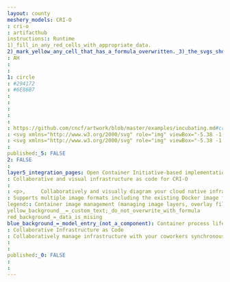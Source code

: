 ```yaml
---
layout: county 
meshery_models: CRI-O
: cri-o
: artifacthub
instructions:: Runtime
1)_fill_in_any_red_cells_with_appropriate_data.
2)_mark_yellow_any_cell_that_has_a_formula_overwritten._3)_the_svgs_shouldn't_have_xml_header_they_are_added_programmatically_through_workflows: Container Runtime
: AH
: 
: 
1: circle
: #294172
: #6E86B7
: 
: 
: 
: 
: 
: https://github.com/cncf/artwork/blob/master/examples/incubating.md#cri-o-logos
: <svg xmlns="http://www.w3.org/2000/svg" role="img" viewBox="-5.38 -1.13 370.50 362.00"><defs><style>.cls-2{fill:#3c6eb4}.cls-3{fill:#294172}</style></defs><path fill="#fff" d="M180.649 350.162L40.717 283.22 5.77 131.977l96.336-121.662 155.085-.478 97.04 121.081-34.048 151.46z"/><path d="M180.65 354a3.831 3.831 0 0 1-1.657-.377L39.061 286.68a3.834 3.834 0 0 1-2.082-2.596L2.032 132.84a3.84 3.84 0 0 1 .73-3.245L99.098 7.933a3.838 3.838 0 0 1 2.995-1.454L257.18 6h.012a3.835 3.835 0 0 1 2.994 1.437l97.039 121.081a3.837 3.837 0 0 1 .749 3.241L323.925 283.22a3.834 3.834 0 0 1-2.066 2.61l-139.533 67.784a3.844 3.844 0 0 1-1.677.386zM44.04 280.556l136.596 65.347 136.208-66.167 33.238-147.859L255.354 13.68l-151.388.467L9.923 132.911z" class="cls-2"/><path d="M147.709 275.392l-4.826-5.965 34.549-27.943 4.825 5.964zM238.1 264.14l-7.67-.255 1.48-44.4 7.669.254zm-109.273-40.476l-43.755-7.83 1.352-7.554 43.756 7.83zm155.662-34.44l-33.975-28.61 4.942-5.87 33.975 28.609zm-179.788-29.406l-20.896-39.196 6.77-3.61 20.896 39.196zm110.378-50.644l-1.636-7.497 43.4-9.47 1.636 7.498zm-63.671-2.696l-7.005-3.134 18.14-40.544 7.005 3.134z" class="cls-2"/><path d="M119.702 40.992l-6.844 3.48 27.82 54.755-35.114-7.497-1.595 7.504 41.182 8.773 12.282 24.165 2.61-3.299 4.307-.021zm122.401.362L214.552 96.24l-14.813-32.7-6.996 3.169 17.379 38.354-11.905 23.709h1.566l4.3 5.387 44.865-89.368zm28.45 75.65l-19.793 37.159-26.507 5.111.399.493-1.726 7.57 99.258-19.141-1.45-7.54-60.323 11.636 16.893-31.684zm-230.17 23.651l-1.45 7.54 60.628 11.696-27.856 23.462 4.944 5.873 32.605-27.443 27.74 5.35-1.653-7.068.725-.914zm175.764 56.894l-.218.964-6.656 3.22 76.71 66.413 5.024-5.822-46.424-40.196 35.338-6.308-1.341-7.562-41.458 7.424zm-71.946.667L70.14 262.331l5.024 5.8 46.693-40.413 1.232 36.397 7.664-.247-1.428-42.596 22.113-19.14-7.105-3.387zm31.8 15.661v100.338h7.657v-61.41l27.914 22.577 4.821-5.96-32.728-26.485v-28.785l-3.509 1.704z" class="cls-3"/><path d="M180.17 219.715a3.845 3.845 0 0 1-1.654-.375l-35.853-17.134a3.84 3.84 0 0 1-2.083-2.594l-8.976-38.717a3.837 3.837 0 0 1 .733-3.252l24.716-31.134a3.837 3.837 0 0 1 2.993-1.45l39.732-.123h.012a3.838 3.838 0 0 1 2.993 1.436l24.868 30.994a3.836 3.836 0 0 1 .75 3.244l-8.736 38.768a3.84 3.84 0 0 1-2.068 2.61l-35.752 17.343a3.834 3.834 0 0 1-1.674.384zm-32.532-23.636l32.52 15.541 32.427-15.73 7.924-35.164-22.555-28.111-36.039.111-22.418 28.238z" class="cls-3"/></svg>, 
: <svg xmlns="http://www.w3.org/2000/svg" role="img" viewBox="-5.38 -1.13 370.50 362.00"><defs><style>.cls-1{fill:#fff}</style></defs><path d="M357.224 128.518L260.185 7.437A3.835 3.835 0 0 0 257.191 6h-.012l-155.086.479a3.838 3.838 0 0 0-2.995 1.454L2.762 129.595a3.84 3.84 0 0 0-.73 3.245l34.947 151.244a3.834 3.834 0 0 0 2.082 2.596l139.932 66.943a3.833 3.833 0 0 0 3.333-.009l139.533-67.784a3.834 3.834 0 0 0 2.066-2.61l34.048-151.46a3.836 3.836 0 0 0-.75-3.242zm-37.041 153.86l-139.534 67.784L40.717 283.22 5.77 131.977l96.336-121.662 155.085-.478 97.04 121.081z" class="cls-1"/><path d="M102.106 10.315L5.77 131.977 40.717 283.22l139.932 66.942 139.534-67.783 34.048-151.461L257.19 9.837zm214.738 269.42l-136.208 66.168L44.04 280.556 9.923 132.911l94.043-118.765 151.388-.467 94.728 118.198z" class="cls-1"/><path d="M169.549 65.934l-7.005-3.134-14.87 33.236 4.471 8.797 17.404-38.899zM86.425 208.28l-1.352 7.553 32.135 5.751 7.462-6.46-38.245-6.844zm4.152-91.268l-6.771 3.61 16.896 31.693 9.694 1.874-19.819-37.177zm52.306 152.415l4.826 5.965 28.292-22.884v-9.868l-33.118 26.787zm87.548-5.542l7.67.255 1.212-36.399-7.463-6.462-1.419 42.606zm54.059-74.661l4.942-5.871-27.869-23.467-9.693 1.869 32.62 27.469zm-67.675-80.429l41.665-9.09-1.635-7.497-35.602 7.767-4.428 8.82z" class="cls-1"/><path d="M228.401 160.61l-1.336 5.929 24.805-4.784-1.355-1.141 4.942-5.87 6.106 5.142 60.62-11.69-1.45-7.54-60.322 11.636 16.893-31.684-6.75-3.603-19.794 37.158-22.504 4.34a3.814 3.814 0 0 1 .145 2.107zm-68.355-35.552l2.373-.007-10.274-20.218-.736 1.645-7.005-3.134 3.27-7.308-27.972-55.044-6.844 3.48 27.82 54.755-35.114-7.497-1.595 7.504 41.182 8.773 10.38 20.42 1.522-1.918a3.837 3.837 0 0 1 2.993-1.45zm-18.901 75.804l-16.475 14.262 5.51.987-1.352 7.553-11.62-2.08-47.07 40.747 5.025 5.8 46.693-40.413 1.232 36.397 7.664-.247-1.429-42.596 18.937-16.39-5.597-2.675a3.817 3.817 0 0 1-1.518-1.345zm39.025 18.853a3.845 3.845 0 0 1-1.654-.375l-2.515-1.201v24.501l1.43-1.156 4.827 5.964-6.256 5.06v61.707h7.656v-61.41l27.914 22.577 4.821-5.96-32.728-26.485v-24.489l-1.82.883a3.834 3.834 0 0 1-1.674.384zm-48.272-61.37l-21.502-4.156 1.076 2.019-6.77 3.61-4-7.503-60.319-11.66-1.45 7.54 60.628 11.696-27.856 23.462 4.944 5.873 32.605-27.443 23.612 4.554-1.262-5.442a3.834 3.834 0 0 1 .294-2.55zm81.546-56.668l7.8-1.702 27.704-55.184-6.845-3.437-27.551 54.886-14.813-32.7-6.996 3.169 17.379 38.354-9.998 19.91a3.821 3.821 0 0 1 2.66 1.399l3.203 3.993 10.828-21.57-1.735.379zm4.153 100.31l-5.146 2.497 19.4 16.795.06-1.794 7.669.254-.267 8.002 46.67 40.405 5.024-5.822-46.424-40.196 35.338-6.308-1.341-7.562-41.458 7.424-17.802-15.39a3.83 3.83 0 0 1-1.723 1.695z" class="cls-1"/><path d="M151.409 106.478l.736-1.645-4.471-8.797-3.27 7.308 7.005 3.134zm62.035-4.801l1.636 7.497 1.735-.379 4.428-8.82-7.799 1.702zm-101.972 54.531l-1.076-2.019-9.694-1.874 4 7.503 6.77-3.61zm65.96 85.276l-1.431 1.156v9.868l6.257-5.06-4.826-5.964zm54.478-21.999l-.06 1.794 7.463 6.462.267-8.002-7.67-.254zm18.605-58.871l1.355 1.141 9.693-1.869-6.106-5.141-4.942 5.869zm-120.334 55.497l-5.511-.987-7.462 6.46 11.62 2.08 1.353-7.553zm69.602-87.339h-1.566l1.907-3.799c-.112-.01-.22-.037-.334-.037h-.012l-37.36.115 1.932 3.8-4.307.022-2.61 3.3-1.903-3.745-23.193 29.215a3.827 3.827 0 0 0-.439.702l4.168.806-.725.914 1.653 7.069-4.128-.797 7.714 33.275a3.812 3.812 0 0 0 .565 1.25l3.056-2.646.13.53 7.106 3.385-3.177 2.75 27.742 13.257v-4.261l4.154 1.98 3.51-1.705v4.296l28.785-13.964-3.177-2.751 6.655-3.22.218-.964 3.173 2.743a3.817 3.817 0 0 0 .345-.914l7.4-32.84-4.139.799 1.726-7.57-.4-.493 4.004-.771a3.804 3.804 0 0 0-.605-1.136l-21.664-27.002-1.905 3.794zm20.726 31.954l-7.923 35.163-32.428 15.731-32.52-15.541-8.141-35.115 22.419-28.238 36.038-.112z" class="cls-1"/><path d="M215.93 198.513l-6.656 3.22 3.177 2.75 5.146-2.496a3.83 3.83 0 0 0 1.723-1.695l-3.173-2.743zm-15.806-73.54l-1.907 3.799h1.566l4.3 5.387 1.904-3.794-3.204-3.994a3.821 3.821 0 0 0-2.659-1.398zm24.528 34.794l-1.726 7.57 4.14-.798 1.335-5.929a3.814 3.814 0 0 0-.145-2.108l-4.003.772zm-80.32 38.978l-.13-.529-3.057 2.646a3.817 3.817 0 0 0 1.518 1.344l5.597 2.675 3.177-2.75zm15.711-69.872l4.307-.021-1.931-3.801-2.373.007a3.837 3.837 0 0 0-2.993 1.451l-1.523 1.919 1.903 3.744zm20.113 86.983l-4.155-1.979v4.261l2.515 1.202a3.842 3.842 0 0 0 3.33-.009l1.82-.883v-4.296zm-44.815-55.791l.725-.914-4.168-.806a3.834 3.834 0 0 0-.294 2.55l1.262 5.442 4.128.797z" class="cls-1"/></svg>
: 
published:_5: FALSE
2: FALSE
: 
layer5_integration_pages: Open Container Initiative-based implementation of Kubernetes Container Runtime Interface
: Collaborative and visual infrastructure as code for CRI-O
: 
: <p>,     Collaboratively and visually diagram your cloud native infrastructure with GitOps-style pipeline integration. Design, test, and manage configuration your Kubernetes-based, containerized applications as a visual topology., </p>, <p>,     Looking for best practice cloud native design and deployment best practices? Choose from thousands of pre-built components in MeshMap. Choose from hundreds of ready-made design patterns by importing templates from Meshery Catalog or use our low code designer, MeshMap, to create and deploy your own cloud native infrastructure designs., </p>
: Supports multiple image formats including the existing Docker image format.
legend:: Container image management (managing image layers, overlay filesystems, etc).
yellow_background__=_custom_text;_do_not_overwrite_with_formula
red_background_=_data_is_mising
blue_background_=_model_entry_(not_a_component): Container process lifecycle management
: Collaborative Infrastructure as Code
: Collaboratively manage infrastructure with your coworkers synchronously sharing the same designs.
: 
: 
published:_0: FALSE
: 
: 
---
```

